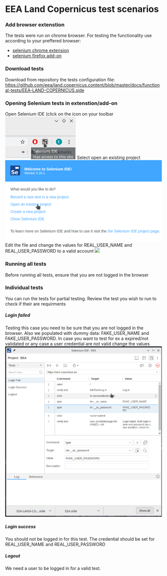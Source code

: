 # EEA Land Copernicus test scenarios

### Add browser extenstion
The tests were run on chrome browser. For testing the functionality use according to your preffered browser:
- [selenium chrome extension](https://chrome.google.com/webstore/detail/selenium-ide/mooikfkahbdckldjjndioackbalphokd?hl=en)
- [selenium firefox add-on](https://addons.mozilla.org/en-US/firefox/addon/selenium-ide/)

### Download tests
Download from repository the tests configuration file: https://github.com/eea/land.copernicus.content/blob/master/docs/functional-tests/EEA-LAND-COPERNICUS.side

### Opening Selenium tests in extenstion/add-on

Open Selenium IDE (click on the icon on your toolbar
![](https://github.com/eea/land.copernicus.content/raw/master/docs/functional-tests/images/001-open-selenium.png)
Select open an existing project
![](https://github.com/eea/land.copernicus.content/raw/master/docs/functional-tests/images/002-open-project.png)
Edit the file and change the values for REAL_USER_NAME and REAL_USER_PASSWORD to a valid account
![](https://github.com/eea/land.copernicus.content/raw/master/docs/functional-tests/images/003-change-real-username.png)

### Running all tests

Before running all tests, ensure that you are not logged in the browser

### Individual tests
You can run the tests for partial testing. Review the test you wish to run to check if their are requirments

##### Login failed
Testing this case you need to be sure that you are not logged in the browser. Also we populated with dummy data:  FAKE_USER_NAME and FAKE_USER_PASSWORD. In case you want to test for ex a expired/not validated or any case a user credential are not valid change the values
![](https://github.com/eea/land.copernicus.content/raw/master/docs/functional-tests/images/003-change-fake-username.png)

##### Login success
You should not be logged in for this test. The credential should be set for REAL_USER_NAME and REAL_USER_PASSWORD

##### Logout
We need a user to be logged in for a valid test.



[git-repo-url]: <https://github.com/eea/land.copernicus.content>
